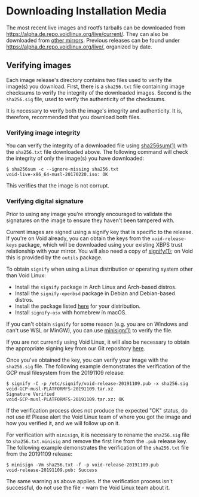 # Downloading Installation Media

The most recent live images and rootfs tarballs can be downloaded from
<https://alpha.de.repo.voidlinux.org/live/current/>. They can also be downloaded
from [other mirrors](../xbps/repositories/mirrors/index.md). Previous releases
can be found under <https://alpha.de.repo.voidlinux.org/live/>, organized by
date.

## Verifying images

Each image release's directory contains two files used to verify the image(s)
you download. First, there is a `sha256.txt` file containing image checksums to
verify the integrity of the downloaded images. Second is the `sha256.sig` file,
used to verify the authenticity of the checksums.

It is necessary to verify both the image's integrity and authenticity. It is,
therefore, recommended that you download both files.

### Verifying image integrity

You can verify the integrity of a downloaded file using
[sha256sum(1)](https://man.voidlinux.org/sha256sum.1) with the `sha256.txt` file
downloaded above. The following command will check the integrity of only the
image(s) you have downloaded:

```
$ sha256sum -c --ignore-missing sha256.txt
void-live-x86_64-musl-20170220.iso: OK
```

This verifies that the image is not corrupt.

### Verifying digital signature

Prior to using any image you're strongly encouraged to validate the signatures
on the image to ensure they haven't been tampered with.

Current images are signed using a signify key that is specific to the release.
If you're on Void already, you can obtain the keys from the `void-release-keys`
package, which will be downloaded using your existing XBPS trust relationship
with your mirror. You will also need a copy of
[signify(1)](https://man.voidlinux.org/signify.1); on Void this is provided by
the `outils` package.

To obtain `signify` when using a Linux distribution or operating system other
than Void Linux:

- Install the `signify` package in Arch Linux and Arch-based distros.
- Install the `signify-openbsd` package in Debian and Debian-based distros.
- Install the package listed
   [here](https://repology.org/project/signify-openbsd/versions) for your
   distribution.
- Install `signify-osx` with homebrew in macOS.

If you can't obtain `signify` for some reason (e.g. you are on Windows and can't
use WSL or MinGW), you can use
[minisign(1)](https://man.voidlinux.org/minisign.1) to verify the file.

If you are not currently using Void Linux, it will also be necessary to obtain
the appropriate signing key from our Git repository
[here](https://github.com/void-linux/void-packages/tree/master/srcpkgs/void-release-keys/files/).

Once you've obtained the key, you can verify your image with the `sha256.sig`
file. The following example demonstrates the verification of the GCP musl
filesystem from the 20191109 release:

```
$ signify -C -p /etc/signify/void-release-20191109.pub -x sha256.sig void-GCP-musl-PLATFORMFS-20191109.tar.xz
Signature Verified
void-GCP-musl-PLATFORMFS-20191109.tar.xz: OK
```

If the verification process does not produce the expected "OK" status, do not
use it! Please alert the Void Linux team of where you got the image and how you
verified it, and we will follow up on it.

For verification with `minisign`, it is necessary to rename the `sha256.sig` file
to `sha256.txt.minisig` and remove the first line from the `.pub` release key.
The following example demonstrates the verification of the `sha256.txt` file
from the 20191109 release:

```
$ minisign -Vm sha256.txt -f -p void-release-20191109.pub
void-release-20191109.pub: Success
```

The same warning as above applies. If the verification process isn't successful,
do not use the file - warn the Void Linux team about it.
